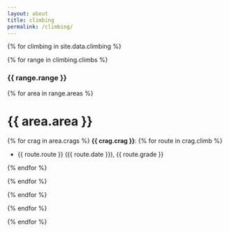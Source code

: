 ```yaml
---
layout: about
title: climbing
permalink: /climbing/
---
```


{% for climbing in site.data.climbing %}

{% for range in climbing.climbs %}
### {{ range.range }}

{% for area in range.areas %}
# {{ area.area }}

{% for crag in area.crags %}
**{{ crag.crag }}**:
{% for route in crag.climb %}
- {{ route.route }} ({{ route.date }}), {{ route.grade }}

{% endfor %}

{% endfor %}

{% endfor %}

{% endfor %}

{% endfor %}
